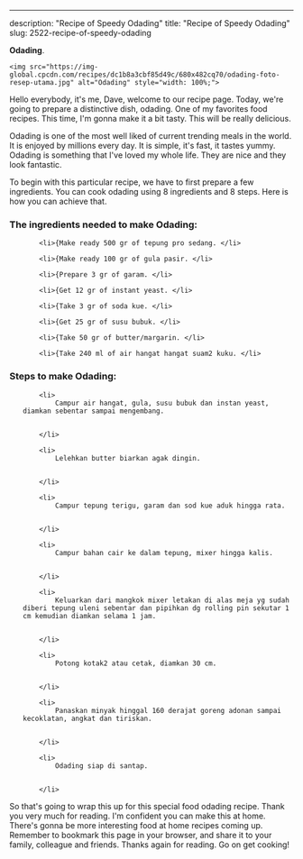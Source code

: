 ---
description: "Recipe of Speedy Odading"
title: "Recipe of Speedy Odading"
slug: 2522-recipe-of-speedy-odading

<p>
	<strong>Odading</strong>. 
	
</p>
<p>
	
	<img src="https://img-global.cpcdn.com/recipes/dc1b8a3cbf85d49c/680x482cq70/odading-foto-resep-utama.jpg" alt="Odading" style="width: 100%;">
	
	
</p>
<p>
	Hello everybody, it's me, Dave, welcome to our recipe page. Today, we're going to prepare a distinctive dish, odading. One of my favorites food recipes. This time, I'm gonna make it a bit tasty. This will be really delicious.
</p>
	
<p>
	
</p>
<p>
	Odading is one of the most well liked of current trending meals in the world. It is enjoyed by millions every day. It is simple, it's fast, it tastes yummy. Odading is something that I've loved my whole life. They are nice and they look fantastic.
</p>

<p>
To begin with this particular recipe, we have to first prepare a few ingredients. You can cook odading using 8 ingredients and 8 steps. Here is how you can achieve that.
</p>

<h3>The ingredients needed to make Odading:</h3>

<ol>
	
		<li>{Make ready 500 gr of tepung pro sedang. </li>
	
		<li>{Make ready 100 gr of gula pasir. </li>
	
		<li>{Prepare 3 gr of garam. </li>
	
		<li>{Get 12 gr of instant yeast. </li>
	
		<li>{Take 3 gr of soda kue. </li>
	
		<li>{Get 25 gr of susu bubuk. </li>
	
		<li>{Take 50 gr of butter/margarin. </li>
	
		<li>{Take 240 ml of air hangat hangat suam2 kuku. </li>
	
</ol>
<p>
	
</p>

<h3>Steps to make Odading:</h3>

<ol>
	
		<li>
			Campur air hangat, gula, susu bubuk dan instan yeast, diamkan sebentar sampai mengembang.
			
			
		</li>
	
		<li>
			Lelehkan butter biarkan agak dingin.
			
			
		</li>
	
		<li>
			Campur tepung terigu, garam dan sod kue aduk hingga rata.
			
			
		</li>
	
		<li>
			Campur bahan cair ke dalam tepung, mixer hingga kalis.
			
			
		</li>
	
		<li>
			Keluarkan dari mangkok mixer letakan di alas meja yg sudah diberi tepung uleni sebentar dan pipihkan dg rolling pin sekutar 1 cm kemudian diamkan selama 1 jam.
			
			
		</li>
	
		<li>
			Potong kotak2 atau cetak, diamkan 30 cm.
			
			
		</li>
	
		<li>
			Panaskan minyak hinggal 160 derajat goreng adonan sampai kecoklatan, angkat dan tiriskan.
			
			
		</li>
	
		<li>
			Odading siap di santap.
			
			
		</li>
	
</ol>

<p>
	
</p>

<p>
	So that's going to wrap this up for this special food odading recipe. Thank you very much for reading. I'm confident you can make this at home. There's gonna be more interesting food at home recipes coming up. Remember to bookmark this page in your browser, and share it to your family, colleague and friends. Thanks again for reading. Go on get cooking!
</p>
